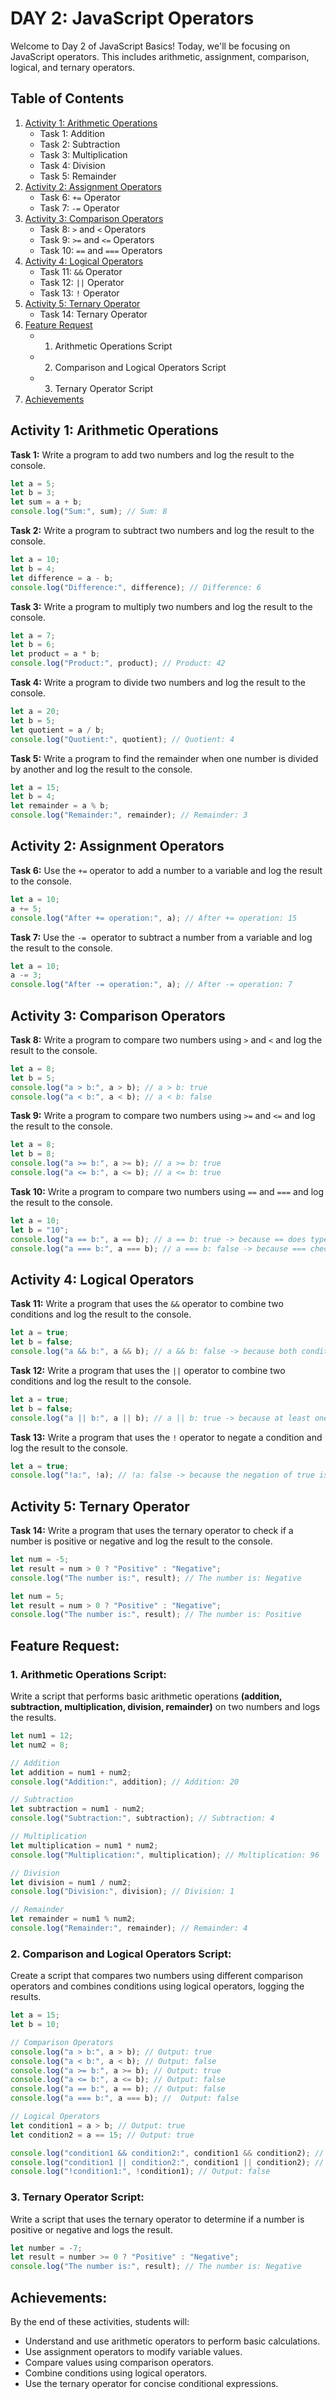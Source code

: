 # DAY 2: JavaScript Operators

Welcome to Day 2 of JavaScript Basics! Today, we'll be focusing on JavaScript operators. This includes arithmetic, assignment, comparison, logical, and ternary operators.

## Table of Contents

1. [Activity 1: Arithmetic Operations](#activity-1-arithmetic-operations)
   - Task 1: Addition
   - Task 2: Subtraction
   - Task 3: Multiplication
   - Task 4: Division
   - Task 5: Remainder
2. [Activity 2: Assignment Operators](#activity-2-assignment-operators)
   - Task 6: `+=` Operator
   - Task 7: `-=` Operator
3. [Activity 3: Comparison Operators](#activity-3-comparison-operators)
   - Task 8: `>` and `<` Operators
   - Task 9: `>=` and `<=` Operators
   - Task 10: `==` and `===` Operators
4. [Activity 4: Logical Operators](#activity-4-logical-operators)
   - Task 11: `&&` Operator
   - Task 12: `||` Operator
   - Task 13: `!` Operator
5. [Activity 5: Ternary Operator](#activity-5-ternary-operator)
   - Task 14: Ternary Operator
6. [Feature Request](#feature-request)
   - 1. Arithmetic Operations Script
   - 2. Comparison and Logical Operators Script
   - 3. Ternary Operator Script
7. [Achievements](#achievements)

## Activity 1: Arithmetic Operations

**Task 1:** Write a program to add two numbers and log the result to the console.

```javascript
let a = 5;
let b = 3;
let sum = a + b;
console.log("Sum:", sum); // Sum: 8
```

**Task 2:** Write a program to subtract two numbers and log the result to the console.

```javascript
let a = 10;
let b = 4;
let difference = a - b;
console.log("Difference:", difference); // Difference: 6
```

**Task 3:** Write a program to multiply two numbers and log the result to the console.

```javascript
let a = 7;
let b = 6;
let product = a * b;
console.log("Product:", product); // Product: 42
```

**Task 4:** Write a program to divide two numbers and log the result to the console.

```javascript
let a = 20;
let b = 5;
let quotient = a / b;
console.log("Quotient:", quotient); // Quotient: 4
```

**Task 5:** Write a program to find the remainder when one number is divided by another and log the result to the console.

```javascript
let a = 15;
let b = 4;
let remainder = a % b;
console.log("Remainder:", remainder); // Remainder: 3
```

## Activity 2: Assignment Operators

**Task 6:** Use the `+=` operator to add a number to a variable and log the result to the console.

```javascript
let a = 10;
a += 5;
console.log("After += operation:", a); // After += operation: 15
```

**Task 7:** Use the `-= `operator to subtract a number from a variable and log the result to the console.

```javascript
let a = 10;
a -= 3;
console.log("After -= operation:", a); // After -= operation: 7
```

## Activity 3: Comparison Operators

**Task 8:** Write a program to compare two numbers using `>` and `<` and log the result to the console.

```javascript
let a = 8;
let b = 5;
console.log("a > b:", a > b); // a > b: true
console.log("a < b:", a < b); // a < b: false
```

**Task 9:** Write a program to compare two numbers using `>=` and `<=` and log the result to the console.

```javascript
let a = 8;
let b = 8;
console.log("a >= b:", a >= b); // a >= b: true
console.log("a <= b:", a <= b); // a <= b: true
```

**Task 10:** Write a program to compare two numbers using `==` and `===` and log the result to the console.

```javascript
let a = 10;
let b = "10";
console.log("a == b:", a == b); // a == b: true -> because == does type coercion
console.log("a === b:", a === b); // a === b: false -> because === checks for strict equality
```

## Activity 4: Logical Operators

**Task 11:** Write a program that uses the `&&` operator to combine two conditions and log the result to the console.

```javascript
let a = true;
let b = false;
console.log("a && b:", a && b); // a && b: false -> because both conditions are not true
```

**Task 12:** Write a program that uses the `||` operator to combine two conditions and log the result to the console.

```javascript
let a = true;
let b = false;
console.log("a || b:", a || b); // a || b: true -> because at least one condition is true
```

**Task 13:** Write a program that uses the `!` operator to negate a condition and log the result to the console.

```javascript
let a = true;
console.log("!a:", !a); // !a: false -> because the negation of true is false
```

## Activity 5: Ternary Operator

**Task 14:** Write a program that uses the ternary operator to check if a number is positive or negative and log the result to the console.

```javascript
let num = -5;
let result = num > 0 ? "Positive" : "Negative";
console.log("The number is:", result); // The number is: Negative
```

```javascript
let num = 5;
let result = num > 0 ? "Positive" : "Negative";
console.log("The number is:", result); // The number is: Positive
```

## Feature Request:

### 1. Arithmetic Operations Script:

Write a script that performs basic arithmetic operations **(addition, subtraction, multiplication, division, remainder)** on two numbers and logs the results.

```javascript
let num1 = 12;
let num2 = 8;

// Addition
let addition = num1 + num2;
console.log("Addition:", addition); // Addition: 20

// Subtraction
let subtraction = num1 - num2;
console.log("Subtraction:", subtraction); // Subtraction: 4

// Multiplication
let multiplication = num1 * num2;
console.log("Multiplication:", multiplication); // Multiplication: 96

// Division
let division = num1 / num2;
console.log("Division:", division); // Division: 1

// Remainder
let remainder = num1 % num2;
console.log("Remainder:", remainder); // Remainder: 4
```

### 2. Comparison and Logical Operators Script:

Create a script that compares two numbers using different comparison operators and combines conditions using logical operators, logging the results.

```javascript
let a = 15;
let b = 10;

// Comparison Operators
console.log("a > b:", a > b); // Output: true
console.log("a < b:", a < b); // Output: false
console.log("a >= b:", a >= b); // Output: true
console.log("a <= b:", a <= b); // Output: false
console.log("a == b:", a == b); // Output: false
console.log("a === b:", a === b); //  Output: false

// Logical Operators
let condition1 = a > b; // Output: true
let condition2 = a == 15; // Output: true

console.log("condition1 && condition2:", condition1 && condition2); // Output: true
console.log("condition1 || condition2:", condition1 || condition2); // Output: true
console.log("!condition1:", !condition1); // Output: false
```

### 3. Ternary Operator Script:

Write a script that uses the ternary operator to determine if a number is positive or negative and logs the result.

```javascript
let number = -7;
let result = number >= 0 ? "Positive" : "Negative";
console.log("The number is:", result); // The number is: Negative
```

## Achievements:

By the end of these activities, students will:

- Understand and use arithmetic operators to perform basic calculations.
- Use assignment operators to modify variable values.
- Compare values using comparison operators.
- Combine conditions using logical operators.
- Use the ternary operator for concise conditional expressions.
